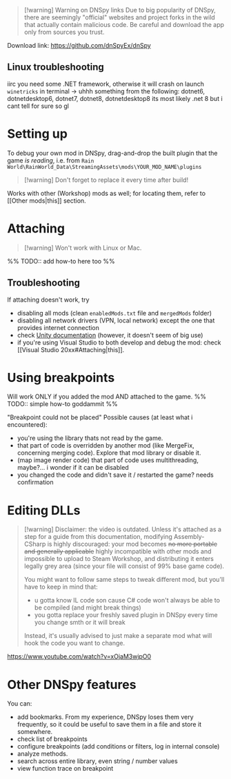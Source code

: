 > [!warning] Warning on DNSpy links
> Due to big popularity of DNSpy, there are seemingly "official" websites and project forks in the wild that actually contain malicious code. Be careful and download the app only from sources you trust.

Download link:
https://github.com/dnSpyEx/dnSpy

## Linux troubleshooting
iirc you need some .NET framework, otherwise it will crash on launch
`winetricks` in terminal -> uhhh something from the following:
dotnet6, dotnetdesktop6, dotnet7, dotnet8, dotnetdesktop8
its most likely .net 8 but i cant tell for sure so gl

# Setting up
To debug your own mod in DNSpy, drag-and-drop the built plugin that the game *is reading*, i.e. from
`Rain World\RainWorld_Data\StreamingAssets\mods\YOUR_MOD_NAME\plugins`

> [!warning] Don't forget to replace it every time after build!

Works with other (Workshop) mods as well; for locating them, refer to [[Other mods|this]] section.
# Attaching
>[!warning] Won't work with Linux or Mac.

%% TODO:: add how-to here too %%
## Troubleshooting
If attaching doesn't work, try
- disabling all mods (clean `enabledMods.txt` file and `mergedMods` folder)
- disabling all network drivers (VPN, local network) except the one that provides internet connection
- check [Unity documentation](https://docs.unity3d.com/6000.0/Documentation/Manual/managed-code-debugging.html) (however, it doesn't seem of big use)
- if you're using Visual Studio to both develop and debug the mod: check [[Visual Studio 20xx#Attaching|this]].

# Using breakpoints
Will work ONLY if you added the mod AND attached to the game.
%% TODO:: simple how-to goddammit %%

"Breakpoint could not be placed"
Possible causes (at least what i encountered):
- you're using the library thats not read by the game.
- that part of code is overridden by another mod (like MergeFix, concerning merging code). Explore that mod library or disable it.
- (map image render code) that part of code uses multithreading, maybe?... i wonder if it can be disabled
- you changed the code and didn't save it / restarted the game? needs confirmation

# Editing DLLs
> [!warning] Disclaimer: the video is outdated.
> Unless it's attached as a step for a guide from this documentation, modifying Assembly-CSharp is highly discouraged: your mod becomes ~~no more portable and generally applicable~~ highly incompatible with other mods and impossible to upload to Steam Workshop, and distributing it enters legally grey area (since your file will consist of 99% base game code).
>
> You might want to follow same steps to tweak different mod, but you'll have to keep in mind that:
> - u gotta know IL code son cause C# code won't always be able to be compiled (and might break things)
> - you gotta replace your freshly saved plugin in DNSpy every time you change smth or it will break
>
> Instead, it's usually advised to just make a separate mod what will hook the code you want to change.

https://www.youtube.com/watch?v=xOjaM3wjpO0
# Other DNSpy features
You can:
- add bookmarks.
	From my experience, DNSpy loses them very frequently, so it could be useful to save them in a file and store it somewhere.
- check list of breakpoints
- configure breakpoints (add conditions or filters, log in internal console)
- analyze methods.
- search across entire library, even string / number values
- view function trace on breakpoint